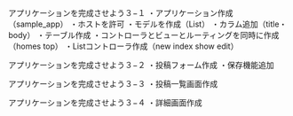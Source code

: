 アプリケーションを完成させよう３−１
・アプリケーション作成（sample_app）
・ホストを許可
・モデルを作成（List）
・カラム追加（title・body）
・テーブル作成
・コントローラとビューとルーティングを同時に作成（homes top）
・Listコントローラ作成（new index show edit）

アプリケーションを完成させよう３−２
・投稿フォーム作成
・保存機能追加

アプリケーションを完成させよう３−３
・投稿一覧画面作成

アプリケーションを完成させよう３−４
・詳細画面作成
